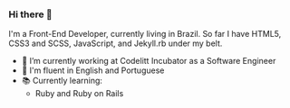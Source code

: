 ### Hi there 👋

I'm a Front-End Developer, currently living in Brazil. So far I have HTML5, CSS3 and SCSS, JavaScript, and Jekyll.rb under my belt.

- 🔭 I’m currently working at Codelitt Incubator as a Software Engineer
- :scroll: I'm fluent in English and Portuguese
- :books: Currently learning:
  - Ruby and Ruby on Rails

